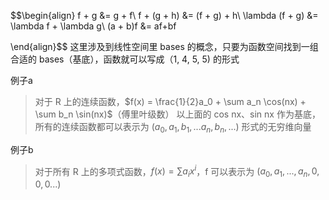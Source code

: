 $$\begin{align}
f + g &= g + f\\
f + (g + h) &= (f + g) + h\\
\lambda (f + g) &= \lambda f + \lambda g\\
(a + b)f &= af+bf

\end{align}$$
这里涉及到线性空间里 bases 的概念，只要为函数空间找到一组合适的 bases（基底），函数就可以写成（1, 4, 5, 5) 的形式

例子a
>对于 R 上的连续函数，$f(x) = \frac{1}{2}a_0 + \sum a_n \cos(nx) + \sum b_n \sin(nx)$（傅里叶级数）
>以上面的 cos nx、sin nx 作为基底，所有的连续函数都可以表示为 $(a_0, a_1, b_1, ... a_n, b_n, ...)$ 形式的无穷维向量

例子b
>对于所有 R 上的多项式函数，$f(x) = \sum a_i x^i$，f 可以表示为 $(a_0, a_1, ..., a_n, 0, 0, 0...)$
